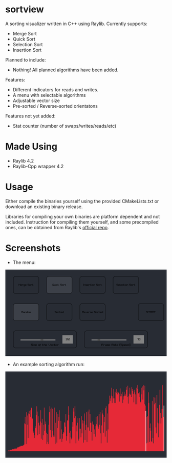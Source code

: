# sortview
A sorting visualizer written in C++ using Raylib.
Currently supports:
* Merge Sort
* Quick Sort
* Selection Sort
* Insertion Sort

Planned to include:
* Nothing! All planned algorithms have been added.

Features:
* Different indicators for reads and writes.
* A menu with selectable algorithms
* Adjustable vector size
* Pre-sorted / Reverse-sorted orientatons

Features not yet added:
* Stat counter (number of swaps/writes/reads/etc)


# Made Using
* Raylib 4.2
* Raylib-Cpp wrapper 4.2
  
# Usage
Either compile the binaries yourself using the provided CMakeLists.txt or download an existing binary release.

Libraries for compiling your own binaries are platform dependent and not included. Instruction for compiling them yourself, and some precompiled ones, can be obtained from Raylib's [official repo](https://github.com/raysan5/raylib).

# Screenshots
* The menu:
<img src="./images/menu.png">

* An example sorting algorithm run:
<img src="./images/qsort.png">
